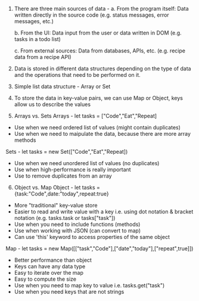 1. There are three main sources of data -
   a. From the program itself: Data written directly in the source code
   (e.g. status messages, error messages, etc.)

   b. From the UI: Data input from the user or data written in DOM
   (e.g. tasks in a todo list)

   c. From external sources: Data from databases, APIs, etc.
   (e.g. recipe data from a recipe API)

2. Data is stored in different data structures depending on the type of data
   and the operations that need to be performed on it.

3. Simple list data structure - Array or Set

4. To store the data in key-value pairs, we can use Map or Object, keys allow us to
   describe the values

5. Arrays vs. Sets
   Arrays - let tasks = ["Code","Eat","Repeat]

- Use when we need ordered list of values (might contain duplicates)
- Use when we need to maipulate the data, because there are more array methods

Sets - let tasks = new Set(["Code","Eat","Repeat])

- Use when we need unordered list of values (no duplicates)
- Use when high-performance is really important
- Use to remove duplicates from an array

6. Object vs. Map
   Object - let tasks = {task:"Code",date:"today",repeat:true}

- More "traditional" key-value store
- Easier to read and write value with a key i.e. using dot notation & bracket notation
  (e.g. tasks.task or tasks["task"])
- Use when you need to include functions (methods)
- Use when working with JSON (can convert to map)
- Can use 'this' keyword to access properties of the same object

Map - let tasks = new Map([["task","Code"],["date","today"],["repeat",true]])

- Better performance than object
- Keys can have any data type
- Easy to iterate over the map
- Easy to compute the size
- Use when you need to map key to value i.e. tasks.get("task")
- Use when you need keys that are not strings
